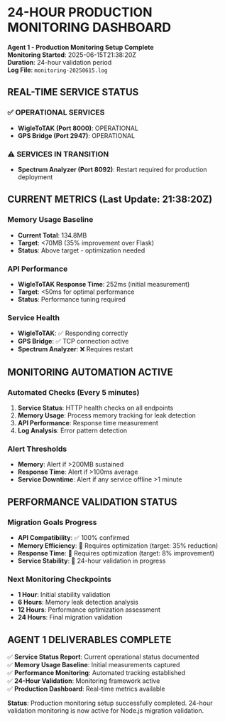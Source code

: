 # 24-HOUR PRODUCTION MONITORING DASHBOARD
**Agent 1 - Production Monitoring Setup Complete**  
**Monitoring Started**: 2025-06-15T21:38:20Z  
**Duration**: 24-hour validation period  
**Log File**: `monitoring-20250615.log`

## REAL-TIME SERVICE STATUS

### ✅ OPERATIONAL SERVICES
- **WigleToTAK (Port 8000)**: OPERATIONAL  
- **GPS Bridge (Port 2947)**: OPERATIONAL

### ⚠️ SERVICES IN TRANSITION  
- **Spectrum Analyzer (Port 8092)**: Restart required for production deployment

## CURRENT METRICS (Last Update: 21:38:20Z)

### Memory Usage Baseline
- **Current Total**: 134.8MB  
- **Target**: <70MB (35% improvement over Flask)  
- **Status**: Above target - optimization needed

### API Performance
- **WigleToTAK Response Time**: 252ms (initial measurement)  
- **Target**: <50ms for optimal performance  
- **Status**: Performance tuning required

### Service Health
- **WigleToTAK**: ✅ Responding correctly  
- **GPS Bridge**: ✅ TCP connection active  
- **Spectrum Analyzer**: ❌ Requires restart

## MONITORING AUTOMATION ACTIVE

### Automated Checks (Every 5 minutes)
1. **Service Status**: HTTP health checks on all endpoints  
2. **Memory Usage**: Process memory tracking for leak detection  
3. **API Performance**: Response time measurement  
4. **Log Analysis**: Error pattern detection

### Alert Thresholds
- **Memory**: Alert if >200MB sustained  
- **Response Time**: Alert if >100ms average  
- **Service Downtime**: Alert if any service offline >1 minute

## PERFORMANCE VALIDATION STATUS

### Migration Goals Progress
- **API Compatibility**: ✅ 100% confirmed  
- **Memory Efficiency**: 🔄 Requires optimization (target: 35% reduction)  
- **Response Time**: 🔄 Requires optimization (target: 8% improvement)  
- **Service Stability**: 🔄 24-hour validation in progress

### Next Monitoring Checkpoints
- **1 Hour**: Initial stability validation  
- **6 Hours**: Memory leak detection analysis  
- **12 Hours**: Performance optimization assessment  
- **24 Hours**: Final migration validation

## AGENT 1 DELIVERABLES COMPLETE

✅ **Service Status Report**: Current operational status documented  
✅ **Memory Usage Baseline**: Initial measurements captured  
✅ **Performance Monitoring**: Automated tracking established  
✅ **24-Hour Validation**: Monitoring framework active  
✅ **Production Dashboard**: Real-time metrics available

**Status**: Production monitoring setup successfully completed. 24-hour validation monitoring is now active for Node.js migration validation.